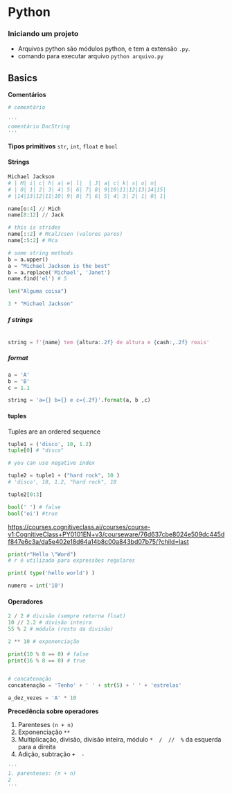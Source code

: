 # Python

### Iniciando um projeto
- Arquivos python são módulos python, e tem a extensão `.py`. 
- comando para executar arquivo `python arquivo.py`


## Basics

**Comentários**
```python
# comentário

'''
comentário DocString
'''

```


**Tipos primitivos** 
`str`, `int`, `float` e `bool` 


#### Strings

```python
Michael Jackson	
# | M| i| c| h| a| e| l|  | J| a| c| k| s| o| n|
# | 0| 1| 2| 3| 4| 5| 6| 7| 8| 9|10|11|12|13|14|15|
# |14|13|12|11|10| 9| 8| 7| 6| 5| 4| 3| 2| 1| 0| 1|

name[o:4] // Mich
name[8:12] // Jack

# this is strides
name[::2] # McalJcson (valores pares) 
name[:5:2] # Mca

# some string methods
b = a.upper()
a = "Michael Jackson is the best"
b = a.replace('Michael', 'Janet')
name.find('el') # 5
```

```python
len("Alguma coisa")

3 * "Michael Jackson"
```

##### f strings

```python

string = f'{name} tem {altura:.2f} de altura e {cash:,.2f} reais'


```

##### format

```python
a = 'A'
b = 'B'
c = 1.1

string = 'a={} b={} e c={.2f}'.format(a, b ,c)
```

#### tuples

Tuples are an ordered sequence

```python
tuple1 = ('disco', 10, 1.2)
tuple[0] # "disco"

# you can use negative index

tuple2 = tuple1 + ("hard rock", 10 )
# 'disco', 10, 1.2, "hard rock", 10 

tuple2[0:3]
```



```python
bool(' ') # false
bool('oi') #true
```


https://courses.cognitiveclass.ai/courses/course-v1:CognitiveClass+PY0101EN+v3/courseware/76d637cbe8024e509dc445df847e6c3a/da5e402e18d64a14b8c00a843bd07b75/?child=last



```python
print(r"Hello \"Word")
# r é utilizado para expressões regulares 

print( type('hello world') )

numero = int('10')
```



#### Operadores
```python
2 / 2 # divisão (sempre retorna float)
10 // 2.2 # divisão inteira
55 % 2 # módulo (resto da divisão)

2 ** 10 # exponenciação

print(10 % 8 == 0) # false
print(16 % 8 == 0) # true 


# concatenação
concatenação = 'Tenho' + ' ' + str(5) + ' ' + 'estrelas'

a_dez_vezes = 'A' * 10
```

**Precedência sobre operadores**
1. Parenteses `(n + n)`
2. Exponenciação `**`
3. Multiplicação, divisão, divisão inteira, módulo `*  /  //  %` da esquerda para a direita
4. Adição, subtração `+  -`


```python
'''
1. parenteses: (n + n)
2
'''

```
